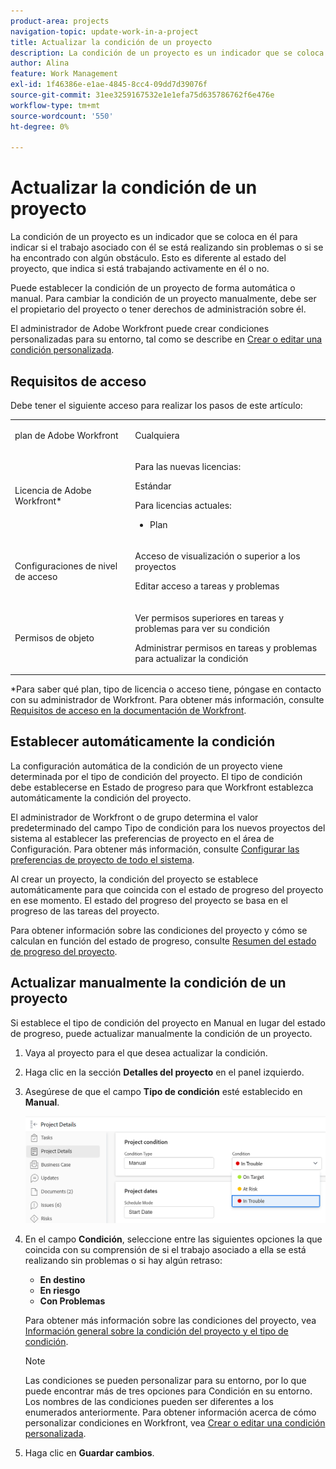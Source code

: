 ```yaml
---
product-area: projects
navigation-topic: update-work-in-a-project
title: Actualizar la condición de un proyecto
description: La condición de un proyecto es un indicador que se coloca en él para indicar si el trabajo asociado con él se está realizando sin problemas o si se ha encontrado con algún obstáculo. Esto es diferente al estado del proyecto, que indica si está trabajando activamente en él o no.
author: Alina
feature: Work Management
exl-id: 1f46386e-e1ae-4845-8cc4-09dd7d39076f
source-git-commit: 31ee3259167532e1e1efa75d635786762f6e476e
workflow-type: tm+mt
source-wordcount: '550'
ht-degree: 0%

---
```


# Actualizar la condición de un proyecto

La condición de un proyecto es un indicador que se coloca en él para indicar si el trabajo asociado con él se está realizando sin problemas o si se ha encontrado con algún obstáculo. Esto es diferente al estado del proyecto, que indica si está trabajando activamente en él o no.

Puede establecer la condición de un proyecto de forma automática o manual. Para cambiar la condición de un proyecto manualmente, debe ser el propietario del proyecto o tener derechos de administración sobre él.

El administrador de Adobe Workfront puede crear condiciones personalizadas para su entorno, tal como se describe en [Crear o editar una condición personalizada](../../../administration-and-setup/customize-workfront/create-manage-custom-conditions/create-edit-custom-conditions.md).

## Requisitos de acceso

Debe tener el siguiente acceso para realizar los pasos de este artículo:

<table style="table-layout:auto"> 
 <col> 
 <col> 
 <tbody> 
  <tr> 
   <td role="rowheader">plan de Adobe Workfront</td> 
   <td><p>Cualquiera</p> </td> 
  </tr> 
  <tr> 
   <td role="rowheader">Licencia de Adobe Workfront*</td> 
   <td>

Para las nuevas licencias:
<p>Estándar</p>

Para licencias actuales:
<ul><li><p>Plan</p>
    </td> 
  </tr> 
  <tr> 
   <td role="rowheader">Configuraciones de nivel de acceso</td> 
   <td> <p>Acceso de visualización o superior a los proyectos</p> <p>Editar acceso a tareas y problemas </p> </td> 
  </tr> 
  <tr> 
   <td role="rowheader">Permisos de objeto</td> 
   <td> <p>Ver permisos superiores en tareas y problemas para ver su condición</p>
   <p>Administrar permisos en tareas y problemas para actualizar la condición</p>
     </td> 
  </tr> 
 </tbody> 
</table>

*Para saber qué plan, tipo de licencia o acceso tiene, póngase en contacto con su administrador de Workfront. Para obtener más información, consulte [Requisitos de acceso en la documentación de Workfront](/help/quicksilver/administration-and-setup/add-users/access-levels-and-object-permissions/access-level-requirements-in-documentation.md).

## Establecer automáticamente la condición

La configuración automática de la condición de un proyecto viene determinada por el tipo de condición del proyecto. El tipo de condición debe establecerse en Estado de progreso para que Workfront establezca automáticamente la condición del proyecto.

El administrador de Workfront o de grupo determina el valor predeterminado del campo Tipo de condición para los nuevos proyectos del sistema al establecer las preferencias de proyecto en el área de Configuración. Para obtener más información, consulte [Configurar las preferencias de proyecto de todo el sistema](../../../administration-and-setup/set-up-workfront/configure-system-defaults/set-project-preferences.md).

Al crear un proyecto, la condición del proyecto se establece automáticamente para que coincida con el estado de progreso del proyecto en ese momento. El estado del progreso del proyecto se basa en el progreso de las tareas del proyecto.

Para obtener información sobre las condiciones del proyecto y cómo se calculan en función del estado de progreso, consulte [Resumen del estado de progreso del proyecto](../../../manage-work/projects/planning-a-project/project-progress-status.md).

## Actualizar manualmente la condición de un proyecto

Si establece el tipo de condición del proyecto en Manual en lugar del estado de progreso, puede actualizar manualmente la condición de un proyecto.

1. Vaya al proyecto para el que desea actualizar la condición.
1. Haga clic en la sección **Detalles del proyecto** en el panel izquierdo.

1. Asegúrese de que el campo **Tipo de condición** esté establecido en **Manual**.

   ![](assets/project-details-overview-edit-enabled-with-condition-shot-nwe-350x251.png)

1. En el campo **Condición**, seleccione entre las siguientes opciones la que coincida con su comprensión de si el trabajo asociado a ella se está realizando sin problemas o si hay algún retraso:

   * **En destino**
   * **En riesgo**
   * **Con Problemas**

   Para obtener más información sobre las condiciones del proyecto, vea [Información general sobre la condición del proyecto y el tipo de condición](../../../manage-work/projects/manage-projects/project-condition-and-condition-type.md).

   >[!NOTE]
   >
   >Las condiciones se pueden personalizar para su entorno, por lo que puede encontrar más de tres opciones para Condición en su entorno. Los nombres de las condiciones pueden ser diferentes a los enumerados anteriormente. Para obtener información acerca de cómo personalizar condiciones en Workfront, vea [Crear o editar una condición personalizada](../../../administration-and-setup/customize-workfront/create-manage-custom-conditions/create-edit-custom-conditions.md).

1. Haga clic en **Guardar cambios**.
